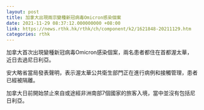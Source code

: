 ```yaml
---
layout: post
title: 加拿大出現兩宗變種新冠病毒Omicron感染個案
date: 2021-11-29 08:37:12.000000000 +08:00
link: https://news.rthk.hk/rthk/ch/component/k2/1621848-20211129.htm
categories: rthk
---
```


加拿大首次出現變種新冠病毒Omicron感染個案，兩名患者都住在首都渥太華，近日去過尼日利亞。

安大略省當局發表聲明，表示渥太華公共衛生部門正在進行病例和接觸管理，患者已經被隔離。

加拿大日前開始禁止來自或途經非洲南部7個國家的旅客入境，當中並沒有包括尼日利亞。
